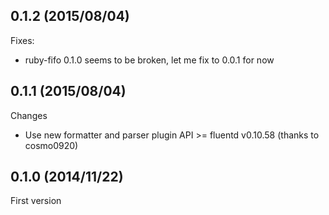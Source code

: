 ## 0.1.2 (2015/08/04)

Fixes:

* ruby-fifo 0.1.0 seems to be broken, let me fix to 0.0.1 for now

## 0.1.1 (2015/08/04)

Changes

* Use new formatter and parser plugin API >= fluentd v0.10.58 (thanks to cosmo0920)

## 0.1.0 (2014/11/22)

First version
